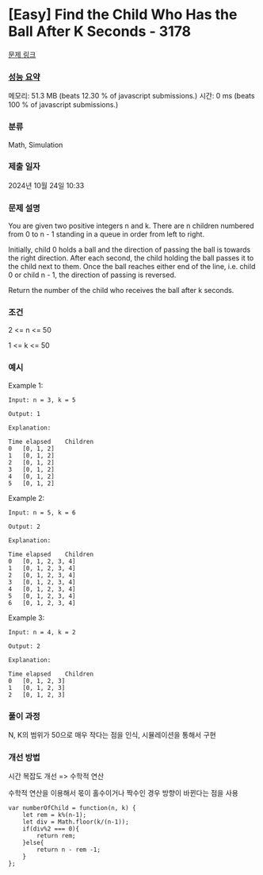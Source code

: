 # [Easy] Find the Child Who Has the Ball After K Seconds - 3178

[문제 링크](https://leetcode.com/problems/find-the-child-who-has-the-ball-after-k-seconds/)

### [성능 요약](https://leetcode.com/submissions/detail/1431972927/)

메모리: 51.3 MB (beats 12.30 % of javascript submissions.) 시간: 0 ms (beats 100 % of javascript submissions.)

### 분류

Math, Simulation

### 제출 일자

2024년 10월 24일 10:33

### 문제 설명

<p>You are given two positive integers n and k. There are n children numbered from 0 to n - 1 standing in a queue in order from left to right.

Initially, child 0 holds a ball and the direction of passing the ball is towards the right direction. After each second, the child holding the ball passes it to the child next to them. Once the ball reaches either end of the line, i.e. child 0 or child n - 1, the direction of passing is reversed.

Return the number of the child who receives the ball after k seconds.</p>

### 조건
<p>2 <= n <= 50</p>
<p>1 <= k <= 50</p>

### 예시

Example 1:
```
Input: n = 3, k = 5

Output: 1

Explanation:

Time elapsed	Children
0	[0, 1, 2]
1	[0, 1, 2]
2	[0, 1, 2]
3	[0, 1, 2]
4	[0, 1, 2]
5	[0, 1, 2]

```

Example 2:
```
Input: n = 5, k = 6

Output: 2

Explanation:

Time elapsed	Children
0	[0, 1, 2, 3, 4]
1	[0, 1, 2, 3, 4]
2	[0, 1, 2, 3, 4]
3	[0, 1, 2, 3, 4]
4	[0, 1, 2, 3, 4]
5	[0, 1, 2, 3, 4]
6	[0, 1, 2, 3, 4]
```

Example 3:
```
Input: n = 4, k = 2

Output: 2

Explanation:

Time elapsed	Children
0	[0, 1, 2, 3]
1	[0, 1, 2, 3]
2	[0, 1, 2, 3]
```

### 풀이 과정
N, K의 범위가 50으로 매우 작다는 점을 인식, 시뮬레이션을 통해서 구현 <br>

### 개선 방법
시간 복잡도 개선 => 수학적 연산

<p>수학적 연산을 이용해서 몫이 홀수이거나 짝수인 경우 방향이 바뀐다는 점을 사용
</p>

```
var numberOfChild = function(n, k) {
    let rem = k%(n-1);
    let div = Math.floor(k/(n-1));
    if(div%2 === 0){
        return rem;
    }else{
        return n - rem -1;
    }
};

```


